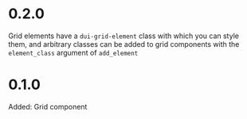 # 0.2.0
Grid elements have a `dui-grid-element` class with which you can style them, and 
arbitrary classes can be added to grid components with the `element_class` argument of 
`add_element`

# 0.1.0
Added: Grid component
